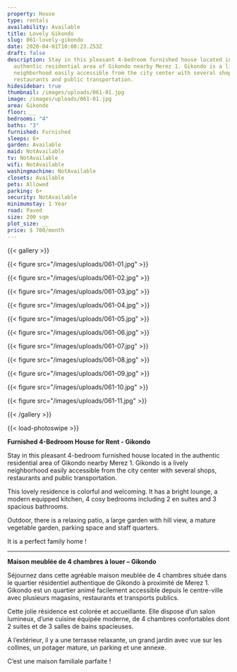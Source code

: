 ```yaml
---
property: House
type: rentals
availability: Available
title: Lovely Gikondo
slug: 061-lovely-gikondo
date: 2020-04-01T10:08:23.253Z
draft: false
description: Stay in this pleasant 4-bedroom furnished house located in the
  authentic residential area of Gikondo nearby Merez 1. Gikondo is a lively
  neighborhood easily accessible from the city center with several shops,
  restaurants and public transportation.
hidesidebar: true
thumbnail: /images/uploads/061-01.jpg
image: /images/uploads/061-01.jpg
area: Gikondo
floor: __
bedrooms: "4"
baths: "3"
furnished: Furnished
sleeps: 6+
garden: Available
maid: NotAvailable
tv: NotAvailable
wifi: NotAvailable
washingmachine: NotAvailable
closets: Available
pets: Allowed
parking: 6+
security: NotAvailable
minimumstay: 1 Year
road: Paved
size: 200 sqm
plot_size: __
price: $ 700/month
---
```


{{< gallery >}}

{{< figure src="/images/uploads/061-01.jpg" >}}

{{< figure src="/images/uploads/061-02.jpg" >}}

{{< figure src="/images/uploads/061-03.jpg" >}}

{{< figure src="/images/uploads/061-04.jpg" >}}

{{< figure src="/images/uploads/061-05.jpg" >}}

{{< figure src="/images/uploads/061-06.jpg" >}}

{{< figure src="/images/uploads/061-07.jpg" >}}

{{< figure src="/images/uploads/061-08.jpg" >}}

{{< figure src="/images/uploads/061-09.jpg" >}}

{{< figure src="/images/uploads/061-10.jpg" >}}

{{< figure src="/images/uploads/061-11.jpg" >}}

{{< /gallery >}}

{{< load-photoswipe >}}

**Furnished 4-Bedroom House for Rent - Gikondo**

Stay in this pleasant 4-bedroom furnished house located in the authentic residential area of Gikondo nearby Merez 1. Gikondo is a lively neighborhood easily accessible from the city center with several shops, restaurants and public transportation.

This lovely residence is colorful and welcoming. It has a bright lounge, a modern equipped kitchen, 4 cosy bedrooms including 2 en suites and 3 spacious bathrooms.

Outdoor, there is a relaxing patio, a large garden with hill view, a mature vegetable garden, parking space and staff quarters.

It is a perfect family home !

---

**Maison meublée de 4 chambres à louer – Gikondo**

Séjournez dans cette agréable maison meublée de 4 chambres située dans le quartier résidentiel authentique de Gikondo à proximité de Merez 1. Gikondo est un quartier animé facilement accessible depuis le centre-ville avec plusieurs magasins, restaurants et transports publics.

Cette jolie résidence est colorée et accueillante. Elle dispose d’un salon lumineux, d’une cuisine équipée moderne, de 4 chambres confortables dont 2 suites et de 3 salles de bains spacieuses.

A l’extérieur, il y a une terrasse relaxante, un grand jardin avec vue sur les collines, un potager mature, un parking et une annexe.

C’est une maison familiale parfaite !
